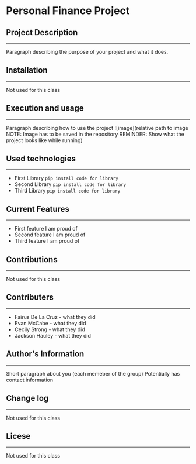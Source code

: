 # Personal Finance Project

## Project Description
___
Paragraph describing the purpose of your project and what it does.  

## Installation
___
Not used for this class  

## Execution and usage
___
Paragraph describing how to use the project
![image](relative path to image NOTE: Image has to be saved in the repository
REMINDER: Show what the project looks like while running)  

## Used technologies
___
+ First Library
`pip install code for library`
+ Second Library
`pip install code for library`
+ Third Library
`pip install code for library`  

## Current Features
___
+ First feature I am proud of
+ Second feature I am proud of
+ Third feature I am proud of  

## Contributions
___
Not used for this class  

## Contributers
___
+ Fairus De La Cruz - what they did
+ Evan McCabe - what they did
+ Cecily Strong - what they did  
+ Jackson Hauley - what they did  

## Author's Information
____
Short paragraph about you (each memeber of the group)
Potentially has contact information  

## Change log
___
Not used for this class  

## Licese
___
Not used for this class  